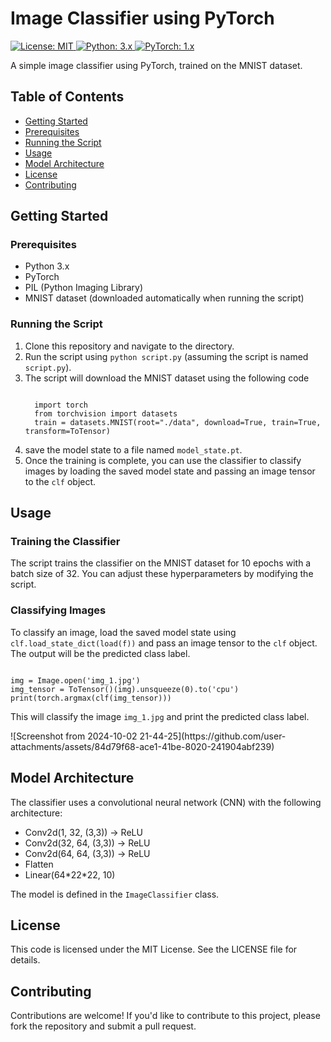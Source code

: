 <h1>Image Classifier using PyTorch</h1>

<p>
  <a href="https://opensource.org/licenses/MIT">
    <img alt="License: MIT" src="https://img.shields.io/badge/License-MIT-yellow.svg">
  </a>
  <a href="https://www.python.org/downloads/">
    <img alt="Python: 3.x" src="https://img.shields.io/badge/Python-3.x-blue.svg">
  </a>
  <a href="https://pytorch.org/">
    <img alt="PyTorch: 1.x" src="https://img.shields.io/badge/PyTorch-1.x-orange.svg">
  </a>
</p>

<p>A simple image classifier using PyTorch, trained on the MNIST dataset.</p>

<h2>Table of Contents</h2>

<ul>
  <li><a href="#getting-started">Getting Started</a></li>
  <li><a href="#prerequisites">Prerequisites</a></li>
  <li><a href="#running-the-script">Running the Script</a></li>
  <li><a href="#usage">Usage</a></li>
  <li><a href="#model-architecture">Model Architecture</a></li>
  <li><a href="#license">License</a></li>
  <li><a href="#contributing">Contributing</a></li>
</ul>

<h2 id="getting-started">Getting Started</h2>

<h3 id="prerequisites">Prerequisites</h3>

<ul>
  <li>Python 3.x</li>
  <li>PyTorch</li>
  <li>PIL (Python Imaging Library)</li>
  <li>MNIST dataset (downloaded automatically when running the script)</li>
</ul>

<h3 id="running-the-script">Running the Script</h3>

<ol>
  <li>Clone this repository and navigate to the directory.</li>
  <li>Run the script using <code>python script.py</code> (assuming the script is named <code>script.py</code>).</li>
  <li>The script will download the MNIST dataset using the following code</li>
<pre><code>
  import torch 
  from torchvision import datasets
  train = datasets.MNIST(root="./data", download=True, train=True, transform=ToTensor)
</code></pre>
  <li> save the model state to a file named <code>model_state.pt</code>.</li>
  <li>Once the training is complete, you can use the classifier to classify images by loading the saved model state and passing an image tensor to the <code>clf</code> object.</li>
</ol>

<h2 id="usage">Usage</h2>

<h3 id="training-the-classifier">Training the Classifier</h3>

<p>The script trains the classifier on the MNIST dataset for 10 epochs with a batch size of 32. You can adjust these hyperparameters by modifying the script.</p>

<h3 id="classifying-images">Classifying Images</h3>

<p>To classify an image, load the saved model state using <code>clf.load_state_dict(load(f))</code> and pass an image tensor to the <code>clf</code> object. The output will be the predicted class label.</p>

<pre><code>
img = Image.open('img_1.jpg')
img_tensor = ToTensor()(img).unsqueeze(0).to('cpu')
print(torch.argmax(clf(img_tensor)))
</code></pre>

<p>This will classify the image <code>img_1.jpg</code> and print the predicted class label.</p>
![Screenshot from 2024-10-02 21-44-25](https://github.com/user-attachments/assets/84d79f68-ace1-41be-8020-241904abf239)

<h2 id="model-architecture">Model Architecture</h2>

<p>The classifier uses a convolutional neural network (CNN) with the following architecture:</p>

<ul>
  <li>Conv2d(1, 32, (3,3)) -> ReLU</li>
  <li>Conv2d(32, 64, (3,3)) -> ReLU</li>
  <li>Conv2d(64, 64, (3,3)) -> ReLU</li>
  <li>Flatten</li>
  <li>Linear(64*22*22, 10)</li>
</ul>

<p>The model is defined in the <code>ImageClassifier</code> class.</p>

<h2 id="license">License</h2>

<p>This code is licensed under the MIT License. See the LICENSE file for details.</p>

<h2 id="contributing">Contributing</h2>

<p>Contributions are welcome! If you'd like to contribute to this project, please fork the repository and submit a pull request.</p>
